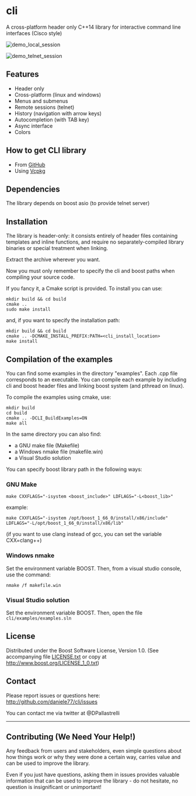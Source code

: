# cli

A cross-platform header only C++14 library for interactive command line interfaces (Cisco style)

![demo_local_session](https://user-images.githubusercontent.com/5451767/51046611-d1dadc00-15c6-11e9-8a0d-2c66efc83290.gif)

![demo_telnet_session](https://user-images.githubusercontent.com/5451767/51046612-d1dadc00-15c6-11e9-83c2-beadb3593348.gif)

## Features

* Header only
* Cross-platform (linux and windows)
* Menus and submenus
* Remote sessions (telnet)
* History (navigation with arrow keys)
* Autocompletion (with TAB key)
* Async interface
* Colors

## How to get CLI library

* From [GitHub](https://github.com/daniele77/cli/releases)
* Using [Vcpkg](https://github.com/Microsoft/vcpkg)

## Dependencies

The library depends on boost asio (to provide telnet server)

## Installation

The library is header-only: it consists entirely of header files
containing templates and inline functions, and require no separately-compiled
library binaries or special treatment when linking.

Extract the archive wherever you want.

Now you must only remember to specify the cli and boost paths when
compiling your source code.

If you fancy it, a Cmake script is provided. To install you can use:

    mkdir build && cd build
    cmake ..
    sudo make install

and, if you want to specify the installation path:

    mkdir build && cd build
    cmake .. -DCMAKE_INSTALL_PREFIX:PATH=<cli_install_location>
    make install

## Compilation of the examples

You can find some examples in the directory "examples".
Each .cpp file corresponds to an executable. You can compile each example by including
cli and boost header files and linking boost system (and pthread on linux).

To compile the examples using cmake, use:

    mkdir build
    cd build
    cmake .. -DCLI_BuildExamples=ON 
    make all

In the same directory you can also find:

* a GNU make file (Makefile)
* a Windows nmake file (makefile.win)
* a Visual Studio solution

You can specify boost library path in the following ways:

### GNU Make

    make CXXFLAGS="-isystem <boost_include>" LDFLAGS="-L<boost_lib>"

example:

    make CXXFLAGS="-isystem /opt/boost_1_66_0/install/x86/include" LDFLAGS="-L/opt/boost_1_66_0/install/x86/lib"

(if you want to use clang instead of gcc, you can set the variable CXX=clang++)

### Windows nmake

Set the environment variable BOOST. Then, from a visual studio console, use the command:

    nmake /f makefile.win

### Visual Studio solution

Set the environment variable BOOST. Then, open the file
`cli/examples/examples.sln`

## License

Distributed under the Boost Software License, Version 1.0.
(See accompanying file [LICENSE.txt](LICENSE.txt) or copy at
<http://www.boost.org/LICENSE_1_0.txt>)

## Contact

Please report issues or questions here:
<http://github.com/daniele77/cli/issues>

You can contact me via twitter at @DPallastrelli

---

## Contributing (We Need Your Help!)

Any feedback from users and stakeholders, even simple questions about
how things work or why they were done a certain way, carries value
and can be used to improve the library.

Even if you just have questions, asking them in issues provides valuable
information that can be used to improve the library - do not hesitate,
no question is insignificant or unimportant!
